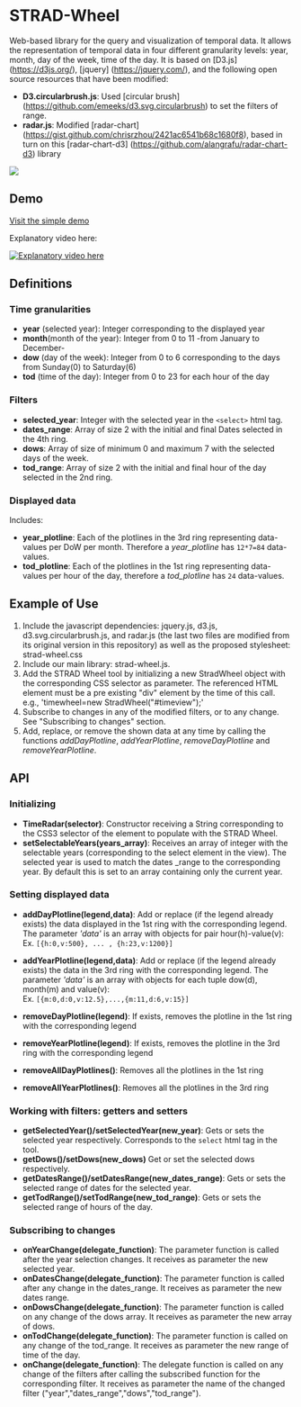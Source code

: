 # STRAD-Wheel
Web-based library for the query and visualization of temporal data. It allows the representation of temporal data in four different granularity levels: year, month, day of the week, time of the day.
It is based on [D3.js] (https://d3js.org/), [jquery] (https://jquery.com/), and the following open source resources that have been modified:
- **D3.circularbrush.js**: Used [circular brush] (https://github.com/emeeks/d3.svg.circularbrush) to set the filters of range.
- **radar.js**: Modified [radar-chart] (https://gist.github.com/chrisrzhou/2421ac6541b68c1680f8), based in turn on this [radar-chart-d3] (https://github.com/alangrafu/radar-chart-d3) library

<img src="https://github.com/cxnvcarol/STRAD-Wheel/blob/master/examples/usage_example/static/images/strad-wheel-des.jpg">

## Demo
[Visit the simple demo](https://cxnvcarol.github.io/STRAD-Wheel/)


Explanatory video here:

[![Explanatory video here](http://img.youtube.com/vi/e-879Mm4WKo/0.jpg)](https://youtu.be/e-879Mm4WKo)



## Definitions
### Time granularities
- **year** (selected year):  Integer corresponding to the displayed year
- **month**(month of the year): Integer from 0 to 11 -from January to December-
- **dow** (day of the week): Integer from 0 to 6 corresponding to the days from Sunday(0) to Saturday(6)
- **tod** (time of the day): Integer from 0 to 23 for each hour of the day

### Filters
- **selected_year**: Integer with the selected year in the `<select>` html tag.
- **dates_range**: Array of size 2 with the initial and final Dates selected in the 4th ring.
- **dows**: Array of size of minimum 0 and maximum 7 with the selected days of the week.
- **tod_range**: Array of size 2 with the initial and final hour of the day selected in the 2nd ring.

### Displayed data
Includes:
- **year_plotline**: Each of the plotlines in the 3rd ring representing data-values per DoW per month. Therefore a *year_plotline* has `12*7=84` data-values.
- **tod_plotline**: Each of the plotlines in the 1st ring representing data-values per hour of the day, therefore a *tod_plotline* has `24` data-values.


## Example of Use

1. Include the javascript dependencies: jquery.js, d3.js, d3.svg.circularbrush.js, and radar.js (the last two files are modified from its original version in this repository) as well as the proposed stylesheet: strad-wheel.css
2. Include our main library: strad-wheel.js.
3. Add the STRAD Wheel tool by initializing a new StradWheel object with the corresponding CSS selector as parameter. The referenced HTML element must be a pre existing "div" element by the time of this call. e.g., 'timewheel=new StradWheel("#timeview");'
4. Subscribe to changes in any of the modified filters, or to any change. See "Subscribing to changes" section.
5. Add, replace, or remove the shown data at any time by calling the functions *addDayPlotline*, *addYearPlotline*, *removeDayPlotline* and *removeYearPlotline*. 

## API
### Initializing
- **TimeRadar(selector)**: Constructor receiving a String corresponding to the CSS3 selector of the element to populate with the STRAD Wheel.
- **setSelectableYears(years_array)**: Receives an array of integer with the selectable years (corresponding to the select element in the view). The selected year is used to match the dates
_range to the corresponding year. By default this is set to an array containing only the current year.

### Setting displayed data
- **addDayPlotline(legend,data)**: Add or replace (if the legend already exists) the data displayed in the 1st ring with the corresponding legend. The parameter *'data'* is an array with objects for pair hour(h)-value(v):   
  Ex. `[{h:0,v:500}, ... , {h:23,v:1200}]`
- **addYearPlotline(legend,data)**: Add or replace (if the legend already exists) the data in the 3rd ring with the corresponding legend. The parameter *'data'* is an array with objects for each tuple dow(d), month(m) and value(v):   
  Ex. `[{m:0,d:0,v:12.5},...,{m:11,d:6,v:15}]`

- **removeDayPlotline(legend)**: If exists, removes the plotline in the 1st ring with the corresponding legend
- **removeYearPlotline(legend)**: If exists, removes the plotline in the 3rd ring with the corresponding legend
- **removeAllDayPlotlines()**: Removes all the plotlines in the 1st ring
- **removeAllYearPlotlines()**: Removes all the plotlines in the 3rd ring

### Working with filters: getters and setters
- **getSelectedYear()/setSelectedYear(new_year)**: Gets or sets the selected year respectively. Corresponds to the `select` html tag in the tool.
- **getDows()/setDows(new_dows)** Get or set the selected dows respectively. 
- **getDatesRange()/setDatesRange(new_dates_range)**: Gets or sets the selected range of dates for the selected year. 
- **getTodRange()/setTodRange(new_tod_range)**: Gets or sets the selected range of hours of the day. 

### Subscribing to changes
* **onYearChange(delegate_function)**: The parameter function is called after the year selection changes. It receives as parameter the new selected year.
* **onDatesChange(delegate_function)**: The parameter function is called after any change in the dates_range. It receives as parameter the new dates range.
* **onDowsChange(delegate_function)**: The parameter function is called on any change of the dows array. It receives as parameter the new array of dows.
* **onTodChange(delegate_function)**: The parameter function is called on any change of the tod_range.  It receives as parameter the new range of time of the day.
* **onChange(delegate_function)**: The delegate function is called on any change of the filters after calling the subscribed function for the corresponding filter. It receives as parameter the name of the changed filter ("year","dates_range","dows","tod_range").
